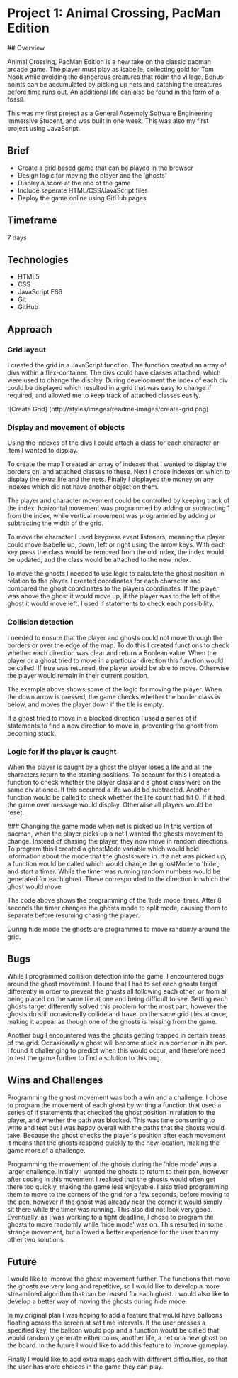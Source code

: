 # Project 1: Animal Crossing, PacMan Edition

## Overview

Animal Crossing, PacMan Edition is a new take on the classic pacman arcade game. The player must play as Isabelle, collecting gold for Tom Nook while avoiding the dangerous creatures that roam the village. Bonus points can be accumulated by picking up nets and catching the creatures before time runs out. An additional life can also be found in the form of a fossil.

This was my first project as a General Assembly Software Engineering Immersive Student, and was built in one week. This was also my first project using JavaScript.

## Brief

- Create a grid based game that can be played in the browser 
- Design logic for moving the player and the 'ghosts'
- Display a score at the end of the game
- Include seperate HTML/CSS/JavaScript files
- Deploy the game online using GitHub pages

## Timeframe

7 days

## Technologies

- HTML5
- CSS
- JavaScript ES6
- Git 
- GitHub

## Approach 

### Grid layout 
I created the grid in a JavaScript function. The function created an array of divs within a flex-container. The divs could have classes attached, which were used to change the display. During development the index of each div could be displayed which resulted in a grid that was easy to change if required, and allowed me to keep track of attached classes easily.

![Create Grid] (http://styles/images/readme-images/create-grid.png)

### Display and movement of objects
Using the indexes of the divs I could attach a class for each character or item I wanted to display.

To create the map I created an array of indexes that I wanted to display the borders on, and attached classes to these. Next I chose indexes on which to display the extra life and the nets. Finally I displayed the money on any indexes which did not have another object on them.

The player and character movement could be controlled by keeping track of the index. horizontal movement was programmed by adding or subtracting 1 from the index, while vertical movement was programmed by adding or subtracting the width of the grid.

To move the character I used keypress event listeners, meaning the player could move Isabelle up, down, left or right using the arrow keys. With each key press the class would be removed from the old index, the index would be updated, and the class would be attached to the new index.

To move the ghosts I needed to use logic to calculate the ghost position in relation to the player. I created coordinates for each character and compared the ghost coordinates to the players coordinates. If the player was above the ghost it would move up, if the player was to the left of the ghost it would move left. I used if statements to check each possibility.

### Collision detection 
I needed to ensure that the player and ghosts could not move through the borders or over the edge of the map. To do this I created functions to check whether each direction was clear and return a Boolean value. When the player or a ghost tried to move in a particular direction this function would be called. If true was returned, the player would be able to move. Otherwise the player would remain in their current position.

The example above shows some of the logic for moving the player. When the down arrow is pressed, the game checks whether the border class is below, and moves the player down if the tile is empty.

If a ghost tried to move in a blocked direction I used a series of if statements to find a new direction to move in, preventing the ghost from becoming stuck.


### Logic for if the player is caught
When the player is caught by a ghost the player loses a life and all the characters return to the starting positions. To account for this I created a function to check whether the player class and a ghost class were on the same div at once. If this occurred a life would be subtracted. Another function would be called to check whether the life count had hit 0. If it had the game over message would display. Otherwise all players would be reset.


### Changing the game mode when net is picked up
In this version of pacman, when the player picks up a net I wanted the ghosts movement to change. Instead of chasing the player, they now move in random directions. To program this I created a ghostMode variable which would hold information about the mode that the ghosts were in. If a net was picked up, a function would be called which would change the ghostMode to 'hide', and start a timer. While the timer was running random numbers would be generated for each ghost. These corresponded to the direction in which the ghost would move.

The code above shows the programming of the ‘hide mode’ timer. After 8 seconds the timer changes the ghosts mode to split mode, causing them to separate before resuming chasing the player.

During hide mode the ghosts are programmed to move randomly around the grid.

## Bugs
While I programmed collision detection into the game, I encountered bugs around the ghost movement. I found that I had to set each ghosts target differently in order to prevent the ghosts all following each other, or from all being placed on the same tile at one and being difficult to see. Setting each ghosts target differently solved this problem for the most part, however the ghosts do still occasionally collide and travel on the same grid tiles at once, making it appear as though one of the ghosts is missing from the game. 

Another bug I encountered was the ghosts getting trapped in certain areas of the grid. Occasionally a ghost will become stuck in a corner or in its pen. I found it challenging to predict when this would occur, and therefore need to test the game further to find a solution to this bug.


## Wins and Challenges

Programming the ghost movement was both a win and a challenge. I chose to program the movement of each ghost by writing a function that used a series of if statements that checked the ghost position in relation to the player, and whether the path was blocked. This was time consuming to write and test but I was happy overall with the paths that the ghosts would take. Because the ghost checks the player's position after each movement it means that the ghosts respond quickly to the new location, making the game more of a challenge.

Programming the movement of the ghosts during the ‘hide mode’ was a larger challenge. Initially I wanted the ghosts to return to their pen, however after coding in this movement I realised that the ghosts would often get there too quickly, making the game less enjoyable. I also tried programming them to move to the corners of the grid for a few seconds, before moving to the pen, however if the ghost was already near the corner it would simply sit there while the timer was running. This also did not look very good. Eventually, as I was working to a tight deadline, I chose to program the ghosts to move randomly while ‘hide mode’ was on. This resulted in some strange movement, but allowed a better experience for the user than my other two solutions. 

## Future

I would like to improve the ghost movement further. The functions that move the ghosts are very long and repetitive, so I would like to develop a more streamlined algorithm that can be reused for each ghost. I would also like to develop a better way of moving the ghosts during hide mode.

In my original plan I was hoping to add a feature that would have balloons floating across the screen at set time intervals. If the user presses a specified key, the balloon would pop and a function would be called that would randomly generate either coins, another life, a net or a new ghost on the board. In the future I would like to add this feature to improve gameplay. 

Finally I would like to add extra maps each with different difficulties, so that the user has more choices in the game they can play.
